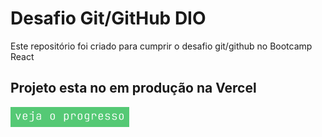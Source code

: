 # Desafio Git/GitHub DIO

Este repositório foi criado para cumprir o desafio git/github no Bootcamp React

## Projeto esta no em produção na Vercel

[![N|Solid](btn_readme.png)](https://desafio-github-dio.vercel.app/)

